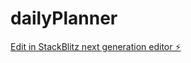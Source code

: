 # dailyPlanner

[Edit in StackBlitz next generation editor ⚡️](https://stackblitz.com/~/github.com/DevMosaddique/dailyPlanner)